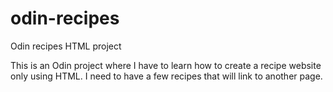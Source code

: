 # odin-recipes
Odin recipes HTML project

This is an Odin project where I have to learn how to create a recipe website only using HTML.
I need to have a few recipes that will link to another page.
